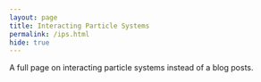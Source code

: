 ```yaml
---
layout: page
title: Interacting Particle Systems
permalink: /ips.html
hide: true
---
```

A full page on interacting particle systems instead of a blog posts.
